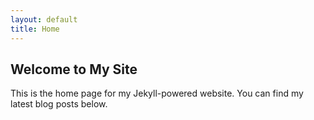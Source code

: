 ```yaml
---
layout: default
title: Home
---
```


## Welcome to My Site

This is the home page for my Jekyll-powered website. You can find my latest blog posts below.